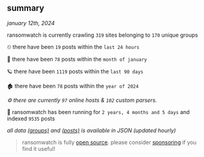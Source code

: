 
## summary
_january 12th, 2024_

ransomwatch is currently crawling `319` sites belonging to `170` unique groups

⏲ there have been `19` posts within the `last 24 hours`

🦈 there have been `78` posts within the `month of january`

🪐 there have been `1119` posts within the `last 90 days`

🏚 there have been `78` posts within the `year of 2024`

_⚙️ there are currently `97` online hosts & `102` custom parsers._

🦕 ransomwatch has been running for `2 years, 4 months and 5 days` and indexed `9535` posts

_all data  [(groups)](http://ransomwhat.telemetry.ltd/groups) and [(posts)](http://ransomwhat.telemetry.ltd/posts) is available in JSON (updated hourly)_

> ransomwatch is fully [open source](https://github.com/joshhighet/ransomwatch#ransomwatch--). please consider [sponsoring](https://github.com/sponsors/joshhighet) if you find it useful!
